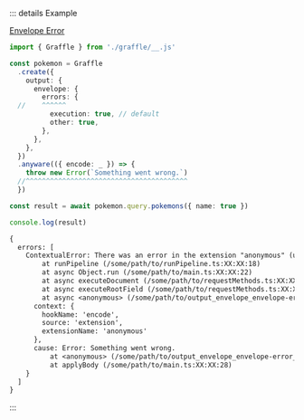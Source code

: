 ::: details Example

<div class="ExampleSnippet">
<a href="../../examples/output/envelope-error">Envelope Error</a>

<!-- dprint-ignore-start -->
```ts twoslash
import { Graffle } from './graffle/__.js'

const pokemon = Graffle
  .create({
    output: {
      envelope: {
        errors: {
  //    ^^^^^^
          execution: true, // default
          other: true,
        },
      },
    },
  })
  .anyware(({ encode: _ }) => {
    throw new Error(`Something went wrong.`)
  //^^^^^^^^^^^^^^^^^^^^^^^^^^^^^^^^^^^^^^^^
  })

const result = await pokemon.query.pokemons({ name: true })

console.log(result)
```
<!-- dprint-ignore-end -->

<!-- dprint-ignore-start -->
```txt
{
  errors: [
    ContextualError: There was an error in the extension "anonymous" (use named functions to improve this error message) while running hook "encode".
        at runPipeline (/some/path/to/runPipeline.ts:XX:XX:18)
        at async Object.run (/some/path/to/main.ts:XX:XX:22)
        at async executeDocument (/some/path/to/requestMethods.ts:XX:XX:18)
        at async executeRootField (/some/path/to/requestMethods.ts:XX:XX:18)
        at async <anonymous> (/some/path/to/output_envelope_envelope-error__envelope-error.ts:XX:XX:16) {
      context: {
        hookName: 'encode',
        source: 'extension',
        extensionName: 'anonymous'
      },
      cause: Error: Something went wrong.
          at <anonymous> (/some/path/to/output_envelope_envelope-error__envelope-error.ts:XX:XX:11)
          at applyBody (/some/path/to/main.ts:XX:XX:28)
    }
  ]
}
```
<!-- dprint-ignore-end -->

</div>
:::
